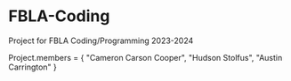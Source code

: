# FBLA-Coding
Project for FBLA Coding/Programming 2023-2024

Project.members = {
  "Cameron Carson Cooper",
  "Hudson Stolfus",
  "Austin Carrington"
}
